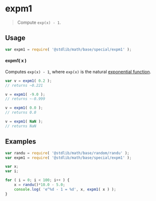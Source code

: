 expm1
===

> Compute `exp(x) - 1`.

<section class="usage">

## Usage

``` javascript
var expm1 = require( '@stdlib/math/base/special/expm1' );
```

#### expm1( x )

Computes `exp(x) - 1`, where `exp(x)` is the natural [exponential function][exponential-function].

``` javascript
var v = expm1( 0.2 );
// returns ~0.221

v = expm1( -9.0 );
// returns ~-0.999

v = expm1( 0.0 );
// returns 0.0

v = expm1( NaN );
// returns NaN
```

<!-- </usage> -->


<section class="examples">

## Examples

``` javascript
var randu = require( '@stdlib/math/base/random/randu' );
var expm1 = require( '@stdlib/math/base/special/expm1' );

var x;
var i;

for ( i = 0; i < 100; i++ ) {
    x = randu()*10.0 - 5.0;
    console.log( 'e^%d - 1 = %d', x, expm1( x ) );
}
```

<!-- </examples> -->


<section class="links">

[exponential-function]: https://en.wikipedia.org/wiki/Exponential_function

<!-- </links> -->

